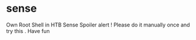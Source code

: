 # sense
 Own  Root Shell in HTB Sense 
 Spoiler alert ! Please do it manually once and try this . Have fun 
